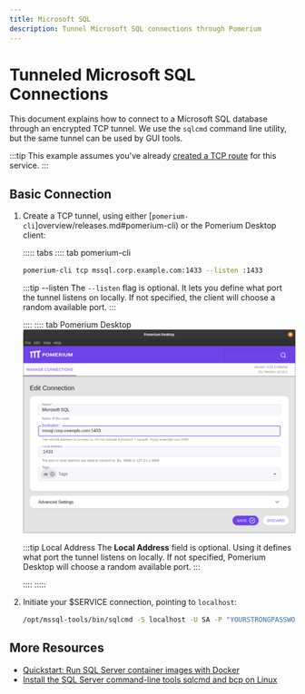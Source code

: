 ```yaml
---
title: Microsoft SQL
description: Tunnel Microsoft SQL connections through Pomerium
---
```


# Tunneled Microsoft SQL Connections

This document explains how to connect to a Microsoft SQL database through an encrypted TCP tunnel. We use the `sqlcmd` command line utility, but the same tunnel can be used by GUI tools.

:::tip
This example assumes you've already [created a TCP route](/tcp/readme.md#configure-routes) for this service.
:::


 ## Basic Connection

 1. Create a TCP tunnel, using either [`pomerium-cli`]overview/releases.md#pomerium-cli) or the Pomerium Desktop client:

    ::::: tabs
    :::: tab pomerium-cli
    ```bash
    pomerium-cli tcp mssql.corp.example.com:1433 --listen :1433
    ```

    :::tip --listen
    The `--listen` flag is optional. It lets you define what port the tunnel listens on locally. If not specified, the client will choose a random available port.
    :::

    ::::
    :::: tab Pomerium Desktop
    ![An example connection to a $SERVICE service from Pomerium Desktop](./img/desktop/example-mssql-connection.png)

    :::tip Local Address
    The **Local Address** field is optional. Using it defines what port the tunnel listens on locally. If not specified, Pomerium Desktop will choose a random available port.
    :::

    ::::
    :::::

1. Initiate your $SERVICE connection, pointing to `localhost`:

    ```bash
    /opt/mssql-tools/bin/sqlcmd -S localhost -U SA -P "YOURSTRONGPASSWORD"
    ```

## More Resources

- [Quickstart: Run SQL Server container images with Docker](https://docs.microsoft.com/en-us/sql/linux/quickstart-install-connect-docker)
- [Install the SQL Server command-line tools sqlcmd and bcp on Linux](https://docs.microsoft.com/en-us/sql/linux/sql-server-linux-setup-tools)